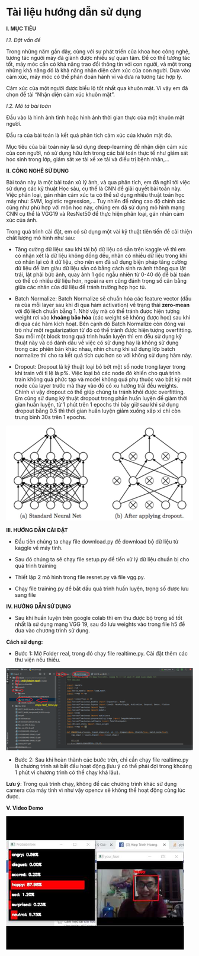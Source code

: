 

# Tài liệu hướng dẫn sử dụng

**I. MỤC TIÊU**

*I.1. Đặt vấn đề*

Trong những năm gần đây, cùng với sự phát triển của khoa học công nghệ, tương tác người máy đã giành được nhiều sự quan tâm. Để có thể tương tác tốt, máy móc cần có khả năng trao đổi thông tin với con người, và một trong những khả năng đó là khả năng nhận diện cảm xúc của con người. Dựa vào cảm xúc, máy móc có thể phán đoán hành vi và đưa ra tương tác hợp lý.

Cảm xúc của một người được biểu lộ tốt nhất qua khuôn mặt. Vì vậy em đã chọn đề tài “Nhận diện cảm xúc khuôn mặt”.

*I.2. Mô tả bài toán*

Đầu vào là hình ảnh tĩnh hoặc hình ảnh thời gian thực của một khuôn mặt người.

Đầu ra của bài toán là kết quả phân tích cảm xúc của khuôn mặt đó.

Mục tiêu của bài toán này là sử dụng deep-learning để nhận diện cảm xúc của con người, nó sử dụng hữu ích trong các bài toán thực tế như giám sát học sinh trong lớp, giám sát xe tài xế xe tải và điều trị bệnh nhân,…

**II. CÔNG NGHÊ SỬ DỤNG**

Bài toán này là một bài toán xử lý ảnh, và qua phân tích, em đã nghĩ tới việc sử dụng các kỹ thuật Học sâu, cụ thể là CNN để giải quyết bài toán này. Việc phân loại, gán nhãn cảm xúc ta có thể sử dụng nhiều thuật toán học máy như: SVM, logistic regression,... Tuy nhiên để nâng cao độ chính xác cũng như phù hợp với môn học này, chúng em đã sử dụng mô hình mạng CNN cụ thể là VGG19 và ResNet50 để thực hiện phân loại, gán nhãn cảm xúc của ảnh.

Trong quá trình cài đặt, em có sử dụng một vài kỹ thuật tiên tiến để cải thiện chất lượng mô hình như sau:

- Tăng cường dữ liệu: sau khi tải bộ dữ liệu có sẵn trên kaggle về thì em có nhận xét là dữ liệu không đồng đều, nhãn có nhiều dữ liệu trong khi có nhãn lại có ít dữ liệu, cho nên em đã sử dụng biện pháp tăng cường dữ liệu để làm giàu dữ liệu sẵn có bằng cách sinh ra ảnh thông qua lật trái, lật phải bức ảnh, quay ảnh 1 góc ngẫu nhiên từ 0-40 độ để bài toán có thể có nhiều dữ liệu hơn, ngoài ra em cũng đánh trọng số cân bằng giữa các nhãn của dữ liệu để tránh trường hợp học tủ.

- Batch Normalize: Batch Normalize sẽ chuẩn hóa các feature vector (đầu ra của mỗi layer sau khi đi qua hàm activation) về trạng thái **zero-mean** với độ lệch chuẩn bằng 1. Nhờ vậy mà có thể tránh được hiện tượng weight rơi vào **khoảng bão hòa** (các weight sẽ không được học)  sau khi đi qua các hàm kích hoạt. Bên cạnh đó Batch Normalize còn đóng vai trò như một regularization từ đó có thể tránh được hiện tượng overfitting. Sau mỗi một block trong quá trình huấn luyện thì em đều sử dụng kỹ thuật này và có đánh dấu về việc có sử dụng hay là không sử dụng trong các phiên bản khác nhau, nhìn chung khi sử dụng lớp batch normalize thì cho ra kết quả tích cực hơn so với không sử dụng hàm này.

- Dropout: Dropout là kỹ thuật loại bỏ bớt một số node trong layer trong khi train với tỉ lệ là p%. Việc loại bỏ các node đó khiến cho quá trình train không quá phức tạp và model không quá phụ thuộc vào bất kỳ một node của layer trước mà thay vào đó có xu hướng trải đều weights. Chính vì vậy dropout có thể giúp chúng ta tránh khỏi được overfitting. Em cũng sử dụng kỹ thuật dropout trong phần huấn luyện để giảm thời gian huấn luyện, từ 1 phút trên 1 epochs thì bây giờ sau khi sử dụng dropout bằng 0.5 thì thời gian huấn luyện giảm xuống xấp xỉ chỉ còn trung bình 30s trên 1 epochs.

![alt](media/01.png)

**III. HƯỚNG DẪN CÀI ĐẶT**

- Đầu tiên chúng ta chạy file download.py để download bộ dữ liệu từ kaggle về máy tính.

- Sau đó chúng ta sẽ chạy file setup.py để tiền xử lý dữ liệu chuẩn bị cho quá trình training

- Thiết lập 2 mô hình trong file resnet.py và file vgg.py.

- Chạy file training.py để bắt đầu quá trình huấn luyện, trọng số được lưu sang file

**IV. HƯỚNG DẪN SỬ DỤNG**

- Sau khi huấn luyện trên google colab thì em thu được bộ trọng số tốt nhất là sử dụng mạng VGG 19, sau đó lưu weights vào trong file h5 để đưa vào chương trình sử dụng.

**Cách sử dụng:**

+ Bước 1: Mở Folder real, trong đó chạy file realtime.py. Cài đặt thêm các thư viện nếu thiếu.

![alt](media/02.png)

+ Bước 2: Sau khi hoàn thành các bước trên, chỉ cần chạy file realtime.py là chương trình sẽ bắt đầu hoạt động.(lưu ý có thể phải đợi trong khoảng 1 phút vì chương trình có thể chạy khá lâu).

**Lưu ý**: Trong quá trình chạy, không để các chương trình khác sử dụng camera của máy tính vì như vậy opencv sẽ không thể hoạt động cùng lúc được.

**V. Video Demo**

[![alt](media/3.jpg)](https://www.youtube.com/watch?v=g3lBIpnSrRI)



